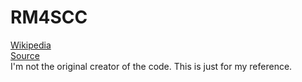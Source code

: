 # RM4SCC

[Wikipedia](https://en.wikipedia.org/wiki/RM4SCC)
\
[Source](https://www.mrexcel.com/board/threads/generating-checksum-for-postal-code-rm4scc.501929/post-2477590)
\
I'm not the original creator of the code. This is just for my reference.
